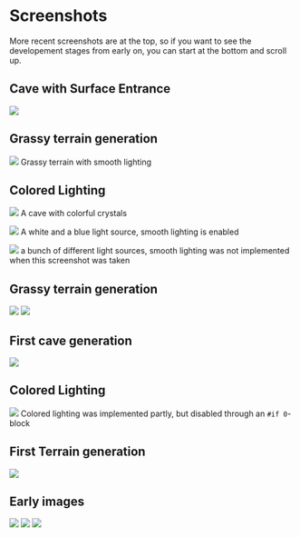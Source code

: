 # Screenshots
More recent screenshots are at the top, so if you want to see the developement stages from early on, you can start at the bottom and scroll up.

## Cave with Surface Entrance
![](012.png)

## Grassy terrain generation
![](011.png)
Grassy terrain with smooth lighting

## Colored Lighting
![](010.png)
A cave with colorful crystals

![](009.png)
A white and a blue light source, smooth lighting is enabled

![](008.png)
a bunch of different light sources, smooth lighting was not implemented when this screenshot was taken

## Grassy terrain generation
![](007.png)
![](006.png)

## First cave generation
![](005.png)

## Colored Lighting
![](004.png)
Colored lighting was implemented partly, but disabled through an `#if 0`-block

## First Terrain generation
![](003.png)

## Early images
![](002.png)
![](001.png)
![](000.png)
